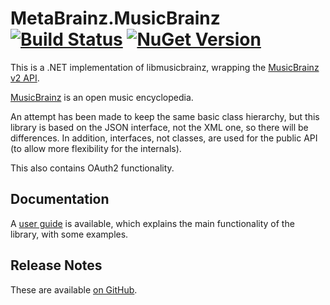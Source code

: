 # MetaBrainz.MusicBrainz [![Build Status][CI-S]][CI-L] [![NuGet Version][NuGet-S]][NuGet-L]

This is a .NET implementation of libmusicbrainz, wrapping the
[MusicBrainz v2 API][api-reference].

[MusicBrainz][home] is an open music encyclopedia.

An attempt has been made to keep the same basic class hierarchy, but this library is based on the JSON interface, not the XML one,
so there will be differences.
In addition, interfaces, not classes, are used for the public API (to allow more flexibility for the internals).

This also contains OAuth2 functionality.

[CI-S]: https://github.com/Zastai/MetaBrainz.MusicBrainz/actions/workflows/build.yml/badge.svg
[CI-L]: https://github.com/Zastai/MetaBrainz.MusicBrainz/actions/workflows/build.yml

[NuGet-S]: https://img.shields.io/nuget/v/MetaBrainz.MusicBrainz
[NuGet-L]: https://nuget.org/packages/MetaBrainz.MusicBrainz

[api-reference]: https://musicbrainz.org/doc/MusicBrainz_API
[home]: https://musicbrainz.org/

## Documentation

A [user guide][user-guide] is available, which explains the main functionality of the library, with some examples.

[user-guide]: https://github.com/Zastai/MetaBrainz.MusicBrainz/blob/main/UserGuide.md

## Release Notes

These are available [on GitHub][release-notes].

[release-notes]: https://github.com/Zastai/MetaBrainz.MusicBrainz/releases
